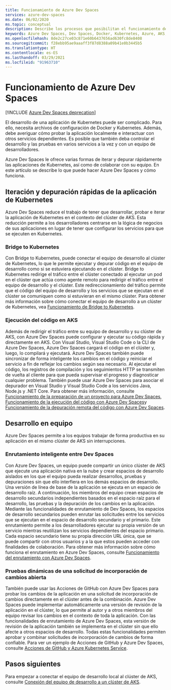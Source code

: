```yaml
---
title: Funcionamiento de Azure Dev Spaces
services: azure-dev-spaces
ms.date: 06/02/2020
ms.topic: conceptual
description: Describe los procesos que posibilitan el funcionamiento de Azure Dev Spaces
keywords: Azure Dev Spaces, Dev Spaces, Docker, Kubernetes, Azure, AKS, Azure Kubernetes Service, contenedores
ms.openlocfilehash: 8de2c27ce03c871e60b6437656ad630fc8de8408
ms.sourcegitcommit: f28ebb95ae9aaaff3f87d8388a09b41e0b3445b5
ms.translationtype: HT
ms.contentlocale: es-ES
ms.lasthandoff: 03/29/2021
ms.locfileid: "91963710"
---
```

# <a name="how-azure-dev-spaces-works"></a>Funcionamiento de Azure Dev Spaces

[!INCLUDE [Azure Dev Spaces deprecation](../../includes/dev-spaces-deprecation.md)]

El desarrollo de una aplicación de Kubernetes puede ser complicado. Para ello, necesita archivos de configuración de Docker y Kubernetes. Además, debe averiguar cómo probar la aplicación localmente e interactuar con otros servicios dependientes. Es posible que también deba controlar el desarrollo y las pruebas en varios servicios a la vez y con un equipo de desarrolladores.

Azure Dev Spaces le ofrece varias formas de iterar y depurar rápidamente las aplicaciones de Kubernetes, así como de colaborar con su equipo. En este artículo se describe lo que puede hacer Azure Dev Spaces y cómo funciona.

## <a name="rapidly-iterate-and-debug-your-kubernetes-application"></a>Iteración y depuración rápidas de la aplicación de Kubernetes

Azure Dev Spaces reduce el trabajo de tener que desarrollar, probar e iterar la aplicación de Kubernetes en el contexto del clúster de AKS. Esta reducción permite a los desarrolladores centrarse en la lógica de negocios de sus aplicaciones en lugar de tener que configurar los servicios para que se ejecuten en Kubernetes.

### <a name="bridge-to-kubernetes"></a>Bridge to Kubernetes

Con Bridge to Kubernetes, puede conectar el equipo de desarrollo al clúster de Kubernetes, lo que le permite ejecutar y depurar código en el equipo de desarrollo como si se estuviera ejecutando en el clúster. Bridge to Kubernetes redirige el tráfico entre el clúster conectado al ejecutar un pod en el clúster que actúa como agente remoto para redirigir el tráfico entre el equipo de desarrollo y el clúster. Este redireccionamiento del tráfico permite que el código del equipo de desarrollo y los servicios que se ejecutan en el clúster se comuniquen como si estuvieran en el mismo clúster. Para obtener más información sobre cómo conectar el equipo de desarrollo a un clúster de Kubernetes, vea [Funcionamiento de Bridge to Kubernetes][how-it-works-bridge-to-kubernetes].

### <a name="run-your-code-in-aks"></a>Ejecución del código en AKS

Además de redirigir el tráfico entre su equipo de desarrollo y su clúster de AKS, con Azure Dev Spaces puede configurar y ejecutar su código rápida y directamente en AKS. Con Visual Studio, Visual Studio Code o la CLI de Azure Dev Spaces, Azure Dev Spaces cargará el código en el clúster y, luego, lo compilará y ejecutará. Azure Dev Spaces también puede sincronizar de forma inteligente los cambios en el código y reiniciar el servicio a fin de reflejar los cambios según sea necesario. Al ejecutar el código, los registros de compilación y los seguimientos HTTP se transmiten de vuelta al cliente para que pueda supervisar el progreso y diagnosticar cualquier problema. También puede usar Azure Dev Spaces para asociar el depurador en Visual Studio y Visual Studio Code a los servicios Java, Node.js y .NET Core. Para obtener más información, consulte [Funcionamiento de la preparación de un proyecto para Azure Dev Spaces][how-it-works-prep], [Funcionamiento de la ejecución del código con Azure Dev Spaces][how-it-works-up]y [Funcionamiento de la depuración remota del código con Azure Dev Spaces][how-it-works-remote-debugging].

## <a name="team-development"></a>Desarrollo en equipo

Azure Dev Spaces permite a los equipos trabajar de forma productiva en su aplicación en el mismo clúster de AKS sin interrupciones.

### <a name="intelligent-routing-between-dev-spaces"></a>Enrutamiento inteligente entre Dev Spaces

Con Azure Dev Spaces, un equipo puede compartir un único clúster de AKS que ejecute una aplicación nativa en la nube y crear espacios de desarrollo aislados en los que el equipo pueda realizar desarrollos, pruebas y depuraciones sin que ello interfiera en los demás espacios de desarrollo. Una versión de línea de base de la aplicación se ejecuta en un espacio de desarrollo raíz. A continuación, los miembros del equipo crean espacios de desarrollo secundarios independientes basados en el espacio raíz para el desarrollo, las pruebas y la depuración de los cambios en la aplicación. Mediante las funcionalidades de enrutamiento de Dev Spaces, los espacios de desarrollo secundarios pueden enrutar las solicitudes entre los servicios que se ejecutan en el espacio de desarrollo secundario y el primario. Este enrutamiento permite a los desarrolladores ejecutar su propia versión de un servicio mientras reutilizan los servicios dependientes del espacio primario. Cada espacio secundario tiene su propia dirección URL única, que se puede compartir con otros usuarios y a la que estos pueden acceder con finalidades de colaboración. Para obtener más información sobre cómo funciona el enrutamiento en Azure Dev Spaces, consulte [Funcionamiento del enrutamiento con Azure Dev Spaces][how-it-works-routing].

### <a name="live-testing-an-open-pull-request"></a>Pruebas dinámicas de una solicitud de incorporación de cambios abierta

También puede usar las Acciones de GitHub con Azure Dev Spaces para probar los cambios de la aplicación en una solicitud de incorporación de cambios directamente en el clúster antes de la combinación. Azure Dev Spaces puede implementar automáticamente una versión de revisión de la aplicación en el clúster, lo que permite al autor y a otros miembros del equipo revisar los cambios en el contexto de toda la aplicación. Con las funcionalidades de enrutamiento de Azure Dev Spaces, esta versión de revisión de la aplicación también se implementa en el clúster sin que ello afecte a otros espacios de desarrollo. Todas estas funcionalidades permiten aprobar y combinar solicitudes de incorporación de cambios de forma confiable. Para ver un ejemplo de Acciones de GitHub y Azure Dev Spaces, consulte [Acciones de GitHub y Azure Kubernetes Service][pr-flow].

## <a name="next-steps"></a>Pasos siguientes

Para empezar a conectar el equipo de desarrollo local al clúster de AKS, consulte [Conexión del equipo de desarrollo a un clúster de AKS][connect].


[connect]: https://code.visualstudio.com/docs/containers/bridge-to-kubernetes
[how-it-works-bridge-to-kubernetes]: /visualstudio/containers/overview-bridge-to-kubernetes
[how-it-works-prep]: how-dev-spaces-works-prep.md
[how-it-works-remote-debugging]: how-dev-spaces-works-remote-debugging.md
[how-it-works-routing]: how-dev-spaces-works-routing.md
[how-it-works-up]: how-dev-spaces-works-up.md
[pr-flow]: how-to/github-actions.md
[routing]: #team-development